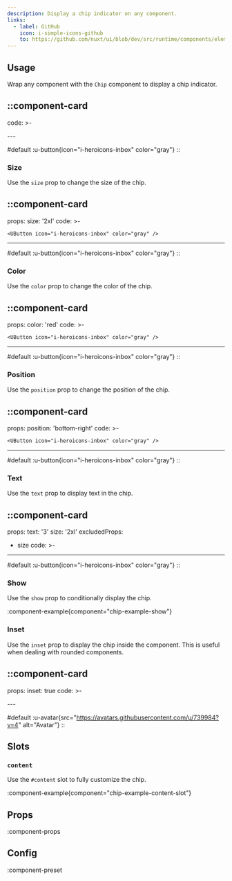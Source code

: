 ```yaml
---
description: Display a chip indicator on any component.
links:
  - label: GitHub
    icon: i-simple-icons-github
    to: https://github.com/nuxt/ui/blob/dev/src/runtime/components/elements/Chip.vue
---
```


## Usage

Wrap any component with the `Chip` component to display a chip indicator.

::component-card
---
code: >-

  <UButton icon="i-heroicons-inbox" color="gray" />
---

#default
:u-button{icon="i-heroicons-inbox" color="gray"}
::

### Size

Use the `size` prop to change the size of the chip.

::component-card
---
props:
  size: '2xl'
code: >-

    <UButton icon="i-heroicons-inbox" color="gray" />
---

#default
:u-button{icon="i-heroicons-inbox" color="gray"}
::

### Color

Use the `color` prop to change the color of the chip.

::component-card
---
props:
  color: 'red'
code: >-

    <UButton icon="i-heroicons-inbox" color="gray" />
---

#default
:u-button{icon="i-heroicons-inbox" color="gray"}
::

### Position

Use the `position` prop to change the position of the chip.

::component-card
---
props:
  position: 'bottom-right'
code: >-

    <UButton icon="i-heroicons-inbox" color="gray" />
---

#default
:u-button{icon="i-heroicons-inbox" color="gray"}
::

### Text

Use the `text` prop to display text in the chip.

::component-card
---
props:
  text: '3'
  size: '2xl'
excludedProps:
  - size
code: >-

    <UButton icon="i-heroicons-inbox" color="gray" />
---

#default
:u-button{icon="i-heroicons-inbox" color="gray"}
::

### Show

Use the `show` prop to conditionally display the chip.

:component-example{component="chip-example-show"}

### Inset

Use the `inset` prop to display the chip inside the component. This is useful when dealing with rounded components.

::component-card
---
props:
  inset: true
code: >-

  <UAvatar src="https://avatars.githubusercontent.com/u/739984?v=4" alt="Avatar" />
---

#default
:u-avatar{src="https://avatars.githubusercontent.com/u/739984?v=4" alt="Avatar"}
::

## Slots

### `content`

Use the `#content` slot to fully customize the chip.

:component-example{component="chip-example-content-slot"}

## Props

:component-props

## Config

:component-preset
